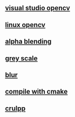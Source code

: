 
## [visual studio opencv ](doc/opencv_visual_studio/opencv_in_vs)
## [linux opencv ](doc\opencv_in_linux\opencv_linux)

## [alpha blending ](doc\change_pix\change_pix )

## [grey scale ](doc\greyScale\grey)

## [blur](doc/blur)

## [compile with cmake](opencvcmake)

## [crulpp ](doc\install_curlpp\install_curlpp)
